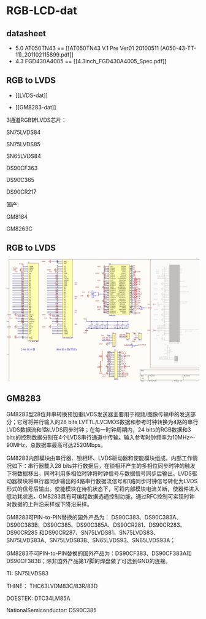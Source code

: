 
# RGB-LCD-dat


## datasheet 

- 5.0 AT050TN43 == [[AT050TN43 V.1 Pre Ver01 20100511 (A050-43-TT-11)_201102115899.pdf]]
- 4.3 FGD430A4005 == [[4.3inch_FGD430A4005_Spec.pdf]]


## RGB to LVDS 

- [[LVDS-dat]]

- [[GM8283-dat]]


3通道RGB转LVDS芯片：

SN75LVDS84

SN75LVDS85

SN65LVDS84

DS90CF363

DS90C365

DS90CR217

国产:

GM8184

GM8263C



## RGB to LVDS 

![](2025-07-16-14-55-33.png)



## GM8283

GM8283型28位并串转换预加重LVDS发送器主要用于视频/图像传输中的发送部分；它可将并行输入的28 bits LVTTL/LVCMOS数据和参考时钟转换为4路的串行LVDS数据流和1路LVDS同步时钟；在每一时钟周期内，24 bits的RGB数据和3 bits的控制数据分别在4个LVDS串行通道中传输。输入参考时钟频率为10MHz～90MHz，总数据率最高可达2520Mbps。

GM8283内部模块由串行器、锁相环、LVDS驱动器和使能模块组成。内部工作情况如下：串行器载入28 bits并行数据后，在锁相环产生的多相位同步时钟的触发下将数据移出，同时利用多相位时钟将时钟信号与数据信号同步后输出。LVDS驱动器模块将串行器同步输出的4路串行数据流信号和1路同步时钟信号转化为LVDS形式的信号后输出。使能模块在待机状态下，可将内部模块电流关断，使器件进入低功耗状态。GM8283具有可编程数据选通控制功能，通过RFC控制可实现时钟对数据的上升沿采样或下降沿采样。

GM8283可PIN-to-PIN替换的国外产品为： DS90C383、DS90C383A、DS90C383B、DS90C385、DS90C385A、DS90CR281、DS90CR283、DS90CR285 和DS90CR287、SN75LVDS81、SN75LVDS83、SN75LVDS83A、SN75LVDS83B、SN65LVDS93、SN65LVDS93A；

GM8283不可PIN-to-PIN替换的国外产品为：DS90CF383、DS90CF383A和DS90CF383B；除非国外产品第17脚的焊盘做了可选到GND的连接。

TI: SN75LVDS83

THINE： THC63LVDM83C/83R/83D

DOESTEK: DTC34LM85A

NationalSemiconductor: DS90C385